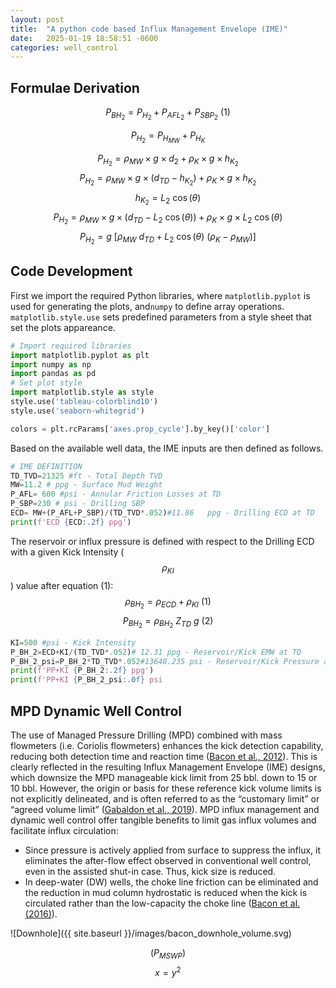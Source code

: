 ```yaml
---
layout: post
title:  "A python code based Influx Management Envelope (IME)"
date:   2025-01-19 18:58:51 -0600
categories: well_control
---
```

## Formulae Derivation

$$P_{BH_2}=P_{H_2}+P_{AFL_2}+P_{SBP_2}\ (1)$$

$$P_{H_2}=P_{H_{MW}}+P_{H_K}$$

$$P_{H_2}=\rho_{MW}×g×d_2+\rho_K×g×h_{K_2}$$
$$P_{H_2}=\rho_{MW}×g×(d_{TD}-h_{K_{2}})+\rho_K×g×h_{K_2}$$
$$h_{K_2}=L_2\ \cos (\theta)$$  $$P_{H_2}=\rho_{MW}×g×(d_{TD}-L_2\ \cos (\theta))+\rho_K×g×L_2\ \cos (\theta)$$
$$P_{H_2}=g\ [\rho_{MW}\ d_{TD}+L_2\ \cos(\theta)\ (\rho_K -\rho_{MW})]$$

## Code Development 
First we import the required Python libraries, where `matplotlib.pyplot` is used for generating the plots, and`numpy` to define array operations. `matplotlib.style.use` sets predefined parameters from a style sheet that set the plots appareance.

```python
# Import required libraries
import matplotlib.pyplot as plt
import numpy as np
import pandas as pd
# Set plot style
import matplotlib.style as style
style.use('tableau-colorblind10')
style.use('seaborn-whitegrid')

colors = plt.rcParams['axes.prop_cycle'].by_key()['color']
```

Based on the available well data, the IME inputs are then defined as follows.

```python
# IME DEFINITION
TD_TVD=21325 #ft - Total Depth TVD
MW=11.2 # ppg - Surface Mud Weight
P_AFL= 600 #psi - Annular Friction Losses at TD
P_SBP=230 # psi - Drilling SBP
ECD= MW+(P_AFL+P_SBP)/(TD_TVD*.052)#11.86   ppg - Drilling ECD at TD
print(f'ECD {ECD:.2f} ppg')
```

The reservoir or influx pressure is defined with respect to the Drilling ECD with a given Kick Intensity ($$\rho_{KI}$$) value after equation (1):
$$\rho_{BH_{2}}=\rho_{ECD}+\rho_{KI}\ (1)$$
$$P_{BH_{2}}=\rho_{BH_{2}}\ Z_{TD}\ g\ (2)$$

```python
KI=500 #psi - Kick Intensity
P_BH_2=ECD+KI/(TD_TVD*.052)# 12.31 ppg - Reservoir/Kick EMW at TD
P_BH_2_psi=P_BH_2*TD_TVD*.052#13648.235 psi - Reservoir/Kick Pressure at TD
print(f'PP+KI {P_BH_2:.2f} ppg')
print(f'PP+KI {P_BH_2_psi:.0f} psi
```


## MPD Dynamic Well Control
The use of Managed Pressure Drilling (MPD) combined with mass flowmeters (i.e. Coriolis flowmeters) enhances the kick detection capability, reducing both detection time and reaction time ([Bacon et al., 2012](https://doi.org/10.2118/151392-MS)). This is clearly reflected in the resulting Influx Management Envelope (IME) designs, which downsize the MPD manageable kick limit from 25 bbl. down to 15 or 10 bbl. However, the origin or basis for these reference kick volume limits is not explicitly delineated, and is often referred to as the “customary limit” or “agreed volume limit” ([Gabaldon et al., 2019](https://doi.org/10.2118/194537-MS)).
MPD influx management and dynamic well control offer tangible benefits to limit gas influx volumes and facilitate influx circulation: 
   - Since pressure is actively applied from surface to suppress the influx, it eliminates the after-flow effect observed in conventional well control, even in the assisted shut-in case. Thus, kick size is reduced.
   - In deep-water (DW) wells, the choke line friction can be eliminated and the reduction in mud column hydrostatic is reduced when the kick is circulated rather than the low-capacity the choke line ([Bacon et al. (2016)](https://doi.org/10.2118/179185-MS)).

![Downhole]({{ site.baseurl }}/images/bacon_downhole_volume.svg)

$$(P_{MSWP})$$
$$ x = y^2 $$

